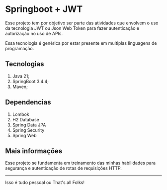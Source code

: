 # Springboot + JWT
Esse projeto tem por objetivo ser parte das atividades que envolvem o uso da tecnologia JWT ou Json Web Token para fazer autenticação e autorização no uso de APIs.

Essa tecnologia é genérica por estar presente em multiplas linguagens de programação.

## Tecnologias

1. Java 21;
2. SpringBoot 3.4.4;
3. Maven;

## Dependencias

1. Lombok
2. H2 Database
3. Spring Data JPA
4. Spring Security
5. Spring Web

## Mais informações
Esse projeto se fundamenta em treinamento das minhas habilidades para segurança e autenticação de rotas de requisições HTTP.

---
Isso é tudo pessoal ou That's all Folks!